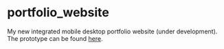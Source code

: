 portfolio_website
=================

My new integrated mobile desktop portfolio website (under development). The prototype can be found <a href="jacobfriesen.prgmr.com:9002">here</a>.